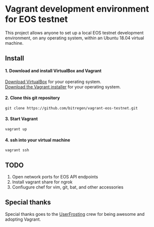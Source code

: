 # Vagrant development environment for EOS testnet

This project allows anyone to set up a local EOS testnet development environment, on any operating system, within an Ubuntu 18.04 virtual machine. 

## Install

#### 1. Download and install VirtualBox and Vagrant 
[Download VirtualBox](https://www.virtualbox.org/wiki/Downloads) for your operating system.  
[Download the Vagrant installer](https://www.vagrantup.com/downloads.html) for your operating system.

#### 2. Clone this git repository 
```
git clone https://github.com/bitregen/vagrant-eos-testnet.git
```

#### 3. Start Vagrant
```
vagrant up
```

#### 4. ssh into your virtual machine
```
vagrant ssh
```

## TODO
1. Open network ports for EOS API endpoints
2. Install vagrant share for ngrok 
3. Confiugure chef for vim, git, bat, and other accessories

## Special thanks
Special thanks goes to the [UserFrosting](https://www.userfrosting.com/) crew for being awesome and adopting Vagrant. 
